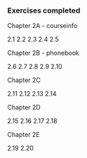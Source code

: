 ### Exercises completed
Chapter 2A - courseinfo

2.1 2.2 2.3 2.4 2.5

Chapter 2B - phonebook

2.6 2.7 2.8 2.9 2.10

Chapter 2C

2.11 2.12 2.13 2.14 

Chapter 2D

2.15 2.16 2.17 2.18

Chapter 2E

2.19 2.20